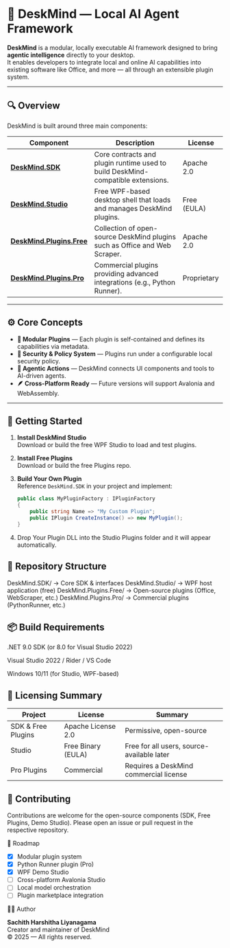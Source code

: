 # 🧠 DeskMind — Local AI Agent Framework

**DeskMind** is a modular, locally executable AI framework designed to bring **agentic intelligence** directly to your desktop.  
It enables developers to integrate local and online AI capabilities into existing software like Office, and more — all through an extensible plugin system.

---

## 🔍 Overview

DeskMind is built around three main components:

| Component | Description | License |
|------------|--------------|----------|
| **[DeskMind.SDK](https://github.com/DeskMind/DeskMind.SDK)** | Core contracts and plugin runtime used to build DeskMind-compatible extensions. | Apache 2.0 |
| **[DeskMind.Studio](https://github.com/DeskMind/DeskMind.Studio)** | Free WPF-based desktop shell that loads and manages DeskMind plugins. | Free (EULA) |
| **[DeskMind.Plugins.Free](https://github.com/DeskMind/DeskMind.Plugins.Free)** | Collection of open-source DeskMind plugins such as Office and Web Scraper. | Apache 2.0 |
| **[DeskMind.Plugins.Pro](https://github.com/DeskMind/DeskMind.Plugins.Pro)** | Commercial plugins providing advanced integrations (e.g., Python Runner). | Proprietary |

---

## ⚙️ Core Concepts

- **🧩 Modular Plugins** — Each plugin is self-contained and defines its capabilities via metadata.
- **🔐 Security & Policy System** — Plugins run under a configurable local security policy.
- **🧠 Agentic Actions** — DeskMind connects UI components and tools to AI-driven agents.
- **🪶 Cross-Platform Ready** — Future versions will support Avalonia and WebAssembly.

---

## 🚀 Getting Started

1. **Install DeskMind Studio**  
   Download or build the free WPF Studio to load and test plugins.

2. **Install Free Plugins**  
   Download or build the free Plugins repo.

3. **Build Your Own Plugin**  
   Reference `DeskMind.SDK` in your project and implement:
   ```csharp
   public class MyPluginFactory : IPluginFactory
   {
       public string Name => "My Custom Plugin";
       public IPlugin CreateInstance() => new MyPlugin();
   }
4. Drop Your Plugin DLL into the Studio Plugins folder and it will appear automatically.

## 🧰 Repository Structure
DeskMind.SDK/                → Core SDK & interfaces
DeskMind.Studio/             → WPF host application (free)
DeskMind.Plugins.Free/       → Open-source plugins (Office, WebScraper, etc.)
DeskMind.Plugins.Pro/        → Commercial plugins (PythonRunner, etc.)

## 📦 Build Requirements

.NET 9.0 SDK (or 8.0 for Visual Studio 2022)

Visual Studio 2022 / Rider / VS Code

Windows 10/11 (for Studio, WPF-based)

## 🪪 Licensing Summary
| Project            | License            | Summary                                    |
| ------------------ | ------------------ | ------------------------------------------ |
| SDK & Free Plugins | Apache License 2.0 | Permissive, open-source                    |
| Studio             | Free Binary (EULA) | Free for all users, source-available later |
| Pro Plugins        | Commercial         | Requires a DeskMind commercial license     |

## 💬 Contributing

Contributions are welcome for the open-source components (SDK, Free Plugins, Demo Studio).
Please open an issue or pull request in the respective repository.

📅 Roadmap

 - [x] Modular plugin system
 - [x] Python Runner plugin (Pro)
 - [x] WPF Demo Studio
 - [ ] Cross-platform Avalonia Studio
 - [ ] Local model orchestration
 - [ ] Plugin marketplace integration

🧑‍💻 Author

**Sachith Harshitha Liyanagama**  
Creator and maintainer of DeskMind  
© 2025 — All rights reserved.
